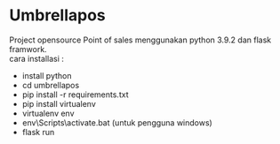 # Umbrellapos
Project opensource Point of sales menggunakan python 3.9.2 dan flask framwork.
<br>
cara installasi :
- install python
- cd umbrellapos
- pip install -r requirements.txt
- pip install virtualenv
- virtualenv env
- env\Scripts\activate.bat (untuk pengguna windows)
- flask run
